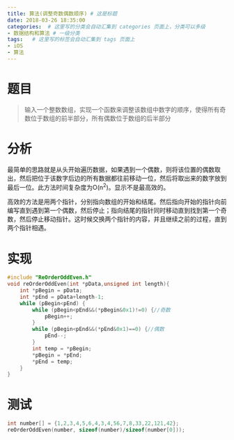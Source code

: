 ```yaml
---
title: 算法(调整奇数偶数顺序) # 这是标题
date: 2018-03-26 18:35:00
categories:  # 这里写的分类会自动汇集到 categories 页面上，分类可以多级
- 数据结构和算法 # 一级分类
tags:   # 这里写的标签会自动汇集到 tags 页面上
- iOS
- 算法
---
```

# 题目
> 输入一个整数数组，实现一个函数来调整该数组中数字的顺序，使得所有奇数位于数组的前半部分，所有偶数位于数组的后半部分

# 分析

最简单的思路就是从头开始遍历数据，如果遇到一个偶数，则将该位置的偶数取出，然后把位于该数字后边的所有数据都往前移动一位，然后将取出来的数字放到最后一位。此方法时间复杂度为O(n<sup>2</sup>)。显示不是最高效的。

高效的方法是用两个指针，分别指向数组的开始和结尾。然后指向开始的指针向前编写直到遇到第一个偶数，然后停止；指向结尾的指针同时移动直到找到第一个奇数，然后停止移动指针。这时候交换两个指针的内容，并且继续之前的过程，直到两个指针相遇。
# 实现
```Objective-C
#include "ReOrderOddEven.h"
void reOrderOddEven(int *pData,unsigned int length){
    int *pBegin = pData;
    int *pEnd = pData+length-1;
    while (pBegin<pEnd) {
        while (pBegin<pEnd&&(*pBegin&0x1)!=0) {//奇数
            pBegin++;
        }
        while (pBegin<pEnd&&(*pEnd&0x1)==0) {//偶数
            pEnd--;
        }
        int temp = *pBegin;
        *pBegin = *pEnd;
        *pEnd = temp;
    }
}
```
# 测试
```Objective-C
int number[] = {1,2,3,4,5,6,4,3,4,56,7,8,33,22,121,42};
reOrderOddEven(number, sizeof(number)/sizeof(number[0]));
```
